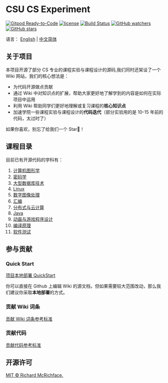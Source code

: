 # CSU CS Experiment

[![Gitpod Ready-to-Code](https://img.shields.io/badge/Gitpod-Ready--to--Code-brightgreen?logo=gitpod&style=flat-square)](https://gitpod.io/#https://github.com/CSU-CS-WIKI/CSU_CS_Experiment)
[![license](https://img.shields.io/github/license/CSU-CS-WIKI/CSU_CS_Experiment)](LICENSE)
[![Build Status](https://travis-ci.org/CSU-CS-WIKI/CSU_CS_Experiment.svg?branch=master)](https://travis-ci.org/CSU-CS-WIKI/CSU_CS_Experiment)
[![GitHub watchers](https://img.shields.io/github/watchers/CSU-CS-WIKI/CSU_CS_Experiment)](https://github.com/CSU-CS-WIKI/CSU_CS_Experiment)
[![GitHub stars](https://img.shields.io/github/stars/CSU-CS-WIKI/CSU_CS_Experiment)](https://github.com/CSU-CS-WIKI/CSU_CS_Experiment)

语言： [English](https://github.com/CSU-CS-WIKI/CSU_CS_Experiment/blob/master/README-en.md) | [中文简体](https://github.com/CSU-CS-WIKI/CSU_CS_Experiment/blob/master/README.md)

## 关于项目

本项目开源了部分 CS 专业的课程实验与课程设计的源码,我们同时还架设了一个 Wiki 网站，我们的核心想法是：

- 为代码开源做点贡献
- 通过 Wiki 中对知识点的扩展，帮助大家更好地了解学到的内容是如何在实际项目中运用
- 利用 Wiki 帮助同学们更好地理解或复习课程的**核心知识点**
- 加速学院一些课程实验与课程设计的**代码迭代**（部分实验用的是 10-15 年前的代码，太过时了）

如果你喜欢，别忘了给我们一个 Star💫！

## 课程目录

目前已有开源代码的学科有：

1. [计算机图形学](https://github.com/CSU-CS-WIKI/computer-graphics)
2. [密码学](https://github.com/CSU-CS-WIKI/cryptography)
3. [大型数据库技术](https://github.com/CSU-CS-WIKI/large-database-oracle)
4. [Linux](https://github.com/CSU-CS-WIKI/linux-system)
5. [数字图像处理](https://github.com/CSU-CS-WIKI/digital-image-process)
6. [汇编](https://github.com/CSU-CS-WIKI/assembly-language)
7. [分布式与云计算](https://github.com/CSU-CS-WIKI/distributed-systems)
8. [Java](https://github.com/CSU-CS-WIKI/java-projects)
9. [动画与游戏程序设计](https://github.com/leo6033/UnityLearing/tree/master/TanksWar)
10. [编译原理](https://github.com/CSU-CS-WIKI/compiler-principles)
11. [软件测试](https://github.com/CSU-CS-WIKI/software-testing)

## 参与贡献

### Quick Start

[项目本地部署 QuickStart](https://csu-cs-wiki.github.io/CSU_CS_Experiment/Intro/quick-start/)

你可以直接在 Github 上编辑 Wiki 的源文档，但如果需要较大范围改动，那么我们建议你采取**本地部署**的方式。

### 贡献 Wiki 词条

[贡献 Wiki 词条参考标准](https://csu-cs-wiki.github.io//CSU_CS_Experiment/Intro/docs-guide/)

### 贡献代码

[贡献代码参考标准](https://csu-cs-wiki.github.io/CSU_CS_Experiment/Intro/codes-guide/)

## 开源许可

[MIT © Richard McRichface.](LICENSE)

